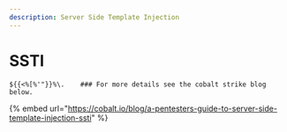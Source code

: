 ```yaml
---
description: Server Side Template Injection
---
```


# SSTI

```
${{<%[%'"}}%\.    ### For more details see the cobalt strike blog below.
```

{% embed url="https://cobalt.io/blog/a-pentesters-guide-to-server-side-template-injection-ssti" %}
